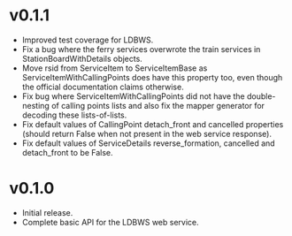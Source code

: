 v0.1.1
======

* Improved test coverage for LDBWS.
* Fix a bug where the ferry services overwrote the train services in StationBoardWithDetails
  objects.
* Move rsid from ServiceItem to ServiceItemBase as ServiceItemWithCallingPoints does have this
  property too, even though the official documentation claims otherwise.
* Fix bug where ServiceItemWithCallingPoints did not have the double-nesting of calling points lists
  and also fix the mapper generator for decoding these lists-of-lists.
* Fix default values of CallingPoint detach_front and cancelled properties (should return False when
  not present in the web service response).
* Fix default values of ServiceDetails reverse_formation, cancelled and detach_front to be False.

v0.1.0
======

* Initial release.
* Complete basic API for the LDBWS web service.



